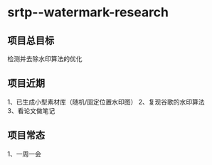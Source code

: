 # srtp--watermark-research
## 项目总目标
检测并去除水印算法的优化
## 项目近期
1、已生成小型素材库（随机/固定位置水印图）
2、复现谷歌的水印算法  
3、看论文做笔记
## 项目常态
1、一周一会

